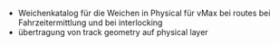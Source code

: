 * Weichenkatalog für die Weichen in Physical für vMax bei routes bei Fahrzeitermittlung und bei interlocking
* übertragung von track geometry auf physical layer
